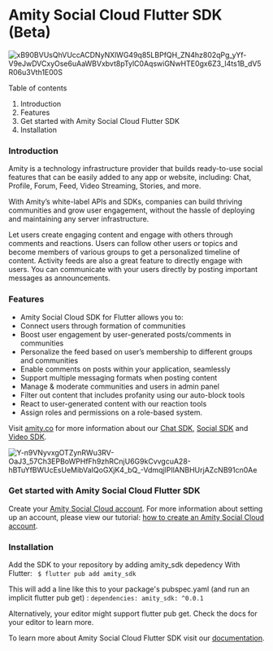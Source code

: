 # Amity Social Cloud Flutter SDK (Beta)

![xB90BVUsQhVUccACDNyNXlWG49q85LBPfQH_ZN4hz802qPg_yYf-V9eJwDVCxyOse6uAaWBVxbvt8pTylC0AqswiGNwHTE0gx6Z3_I4ts1B_dV5R06u3Vth1E00S](https://github.com/AmityCo/amity_social_cloud_sdk_flutter/assets/9884138/06d4d4dd-58ed-4341-b513-d8c35c927a29)

Table of contents
1. Introduction
2. Features
3. Get started with Amity Social Cloud Flutter SDK
4. Installation

### Introduction
Amity is a technology infrastructure provider that builds ready-to-use social features that can be easily added to any app or website, including: Chat, Profile, Forum, Feed, Video Streaming, Stories, and more.

With Amity’s white-label APIs and SDKs, companies can build thriving communities and grow user engagement, without the hassle of deploying and maintaining any server infrastructure.

Let users create engaging content and engage with others through comments and reactions. Users can follow other users or topics and become members of various groups to get a personalized timeline of content. Activity feeds are also a great feature to directly engage with users. You can communicate with your users directly by posting important messages as announcements.

### Features
- Amity Social Cloud SDK for Flutter allows you to:
- Connect users through formation of communities
- Boost user engagement by user-generated posts/comments in communities
- Personalize the feed based on user’s membership to different groups and communities
- Enable comments on posts within your application, seamlessly
- Support multiple messaging formats when posting content
- Manage & moderate communities and users in admin panel
- Filter out content that includes profanity using our auto-block tools
- React to user-generated content with our reaction tools
- Assign roles and permissions on a role-based system.

Visit [amity.co](https://www.amity.co/) for more information about our [Chat SDK](https://www.amity.co/chat), [Social SDK](https://www.amity.co/social) and [Video SDK](https://www.amity.co/video).

![Y-n9VNyvxgOTZynRWu3RV-OaJ3_57Ch3EPBoWPHfFh9zhRCnjU6G9kCvvgcuA28-hBTuYfBWUcEsUeMibVaIQoGXjK4_bQ_-VdmqjlPIlANBHUrjAZcNB91cn0Ae](https://github.com/AmityCo/amity_social_cloud_sdk_flutter/assets/9884138/2a3ffbd1-1173-4d81-85e4-1f9bba40f934)

### Get started with Amity Social Cloud Flutter SDK
Create your [Amity Social Cloud account](https://portal.amity.co/signup). For more information about setting up an account, please view our tutorial: [how to create an Amity Social Cloud account](https://www.amity.co/tutorials/how-to-create-an-amity-social-cloud-account).

### Installation
Add the SDK to your repository by adding  amity_sdk depedency
With Flutter:
` $ flutter pub add amity_sdk`

This will add a line like this to your package's pubspec.yaml (and run an implicit flutter pub get) :
`dependencies:
  amity_sdk: ^0.0.1`

Alternatively, your editor might support flutter pub get. Check the docs for your editor to learn more.

To learn more about Amity Social Cloud Flutter SDK visit our [documentation](https://docs.amity.co/installation-and-authentication/install-flutter-sdk).


